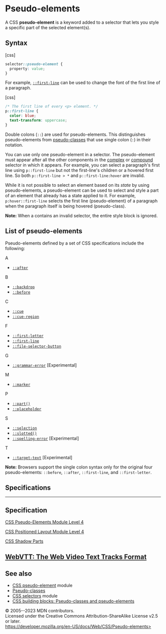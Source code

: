 Pseudo-elements
===============

A CSS **pseudo-element** is a keyword added to a selector that lets you
style a specific part of the selected element(s).

Syntax
------

[css]

```css
selector::pseudo-element {
  property: value;
}
```

For example, [`::first-line`](::first-line) can be used to change the
font of the first line of a paragraph.

[css]

```css
/* The first line of every <p> element. */
p::first-line {
  color: blue;
  text-transform: uppercase;
}
```

Double colons (`::`) are used for pseudo-elements. This distinguishes
pseudo-elements from [pseudo-classes](pseudo-classes.md) that use single
colon (`:`) in their notation.

You can use only one pseudo-element in a selector. The pseudo-element
must appear after all the other components in the
[complex](selector_structure.md#complex_selector) or
[compound](selector_structure.md#compound_selector) selector
in which it appears. For example, you can select a paragraph\'s first
line using `p::first-line` but not the first-line\'s children or a
hovered first line. So both `p::first-line > *` and
`p::first-line:hover` are invalid.

While it is not possible to select an element based on its *state* by
using pseudo-elements, a pseudo-element can be used to select and style
a part of an element that already has a state applied to it. For
example, `p:hover::first-line` selects the first line (pseudo-element)
of a paragraph when the paragraph itself is being hovered
(pseudo-class).

**Note:** When a [](selector_structure.md#selector_list) contains an
invalid selector, the entire style block is ignored.

List of pseudo-elements
-----------------------

Pseudo-elements defined by a set of CSS specifications include the
following:

A

- [`::after`](::after)

B

- [`::backdrop`](::backdrop)
- [`::before`](::before)

C

- [`::cue`](::cue)
- [`::cue-region`](::cue-region)

F

- [`::first-letter`](::first-letter)
- [`::first-line`](::first-line)
- [`::file-selector-button`](::file-selector-button)

G

- [`::grammar-error`](::grammar-error)
    [Experimental]

M

- [`::marker`](::marker)

P

- [`::part()`](::part)
- [`::placeholder`](::placeholder)

S

- [`::selection`](::selection)
- [`::slotted()`](::slotted)
- [`::spelling-error`](::spelling-error)
    [Experimental]

T

- [`::target-text`](::target-text) [Experimental]

**Note:** Browsers support the single colon syntax only for the original
four pseudo-elements: `::before`, `::after`, `::first-line`, and
`::first-letter`.

Specifications
--------------

  -----------------------------------------------------------------------

Specification
  -----------------------------------------------------------------------

  [CSS Pseudo-Elements Module Level 4\
  ](https://drafts.csswg.org/css-pseudo/)

  [CSS Positioned Layout Module Level 4\
  ](https://drafts.csswg.org/css-position-4/)

  [CSS Shadow Parts\
  ](https://drafts.csswg.org/css-shadow-parts/)

[WebVTT: The Web Video Text Tracks Format\
  ](https://w3c.github.io/webvtt/)
  -----------------------------------------------------------------------

See also
--------

- [CSS pseudo-element](css_pseudo-elements.md) module
- [Pseudo-classes](pseudo-classes.md)
- [CSS selectors](css_selectors.md) module
- [CSS building blocks: Pseudo-classes and
    pseudo-elements](https://developer.mozilla.org/en-US/docs/Learn/CSS/Building_blocks/Selectors/Pseudo-classes_and_pseudo-elements)

© 2005--2023 MDN contributors.\
Licensed under the Creative Commons Attribution-ShareAlike License v2.5
or later.\
https://developer.mozilla.org/en-US/docs/Web/CSS/Pseudo-elements>
